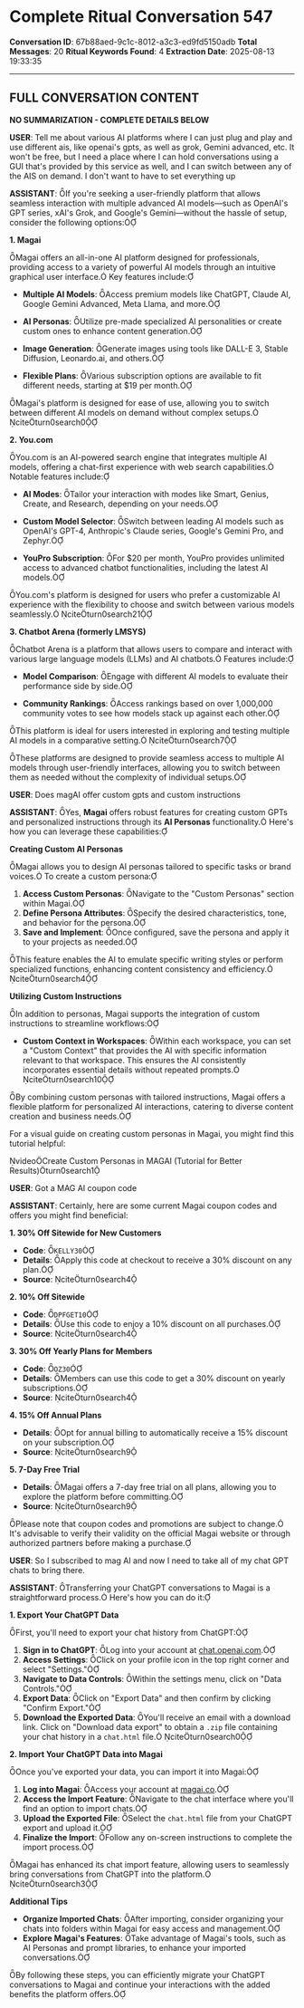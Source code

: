 # Complete Ritual Conversation 547

**Conversation ID**: 67b88aed-9c1c-8012-a3c3-ed9fd5150adb
**Total Messages**: 20
**Ritual Keywords Found**: 4
**Extraction Date**: 2025-08-13 19:33:35

---

## FULL CONVERSATION CONTENT

**NO SUMMARIZATION - COMPLETE DETAILS BELOW**

**USER**: Tell me about various AI platforms where I can just plug and play and use different ais, like openai's gpts, as well as grok, Gemini advanced, etc. It won't be free, but I need a place where I can hold conversations using a GUI that's provided by this service as well, and I can switch between any of the AIS on demand. I don't want to have to set everything up

**ASSISTANT**: If you're seeking a user-friendly platform that allows seamless interaction with multiple advanced AI models—such as OpenAI's GPT series, xAI's Grok, and Google's Gemini—without the hassle of setup, consider the following options:

**1. Magai**

Magai offers an all-in-one AI platform designed for professionals, providing access to a variety of powerful AI models through an intuitive graphical user interface. Key features include:

- **Multiple AI Models**: Access premium models like ChatGPT, Claude AI, Google Gemini Advanced, Meta Llama, and more.

- **AI Personas**: Utilize pre-made specialized AI personalities or create custom ones to enhance content generation.

- **Image Generation**: Generate images using tools like DALL-E 3, Stable Diffusion, Leonardo.ai, and others.

- **Flexible Plans**: Various subscription options are available to fit different needs, starting at $19 per month.

Magai's platform is designed for ease of use, allowing you to switch between different AI models on demand without complex setups. citeturn0search0

**2. You.com**

You.com is an AI-powered search engine that integrates multiple AI models, offering a chat-first experience with web search capabilities. Notable features include:

- **AI Modes**: Tailor your interaction with modes like Smart, Genius, Create, and Research, depending on your needs.

- **Custom Model Selector**: Switch between leading AI models such as OpenAI's GPT-4, Anthropic's Claude series, Google's Gemini Pro, and Zephyr.

- **YouPro Subscription**: For $20 per month, YouPro provides unlimited access to advanced chatbot functionalities, including the latest AI models.

You.com's platform is designed for users who prefer a customizable AI experience with the flexibility to choose and switch between various models seamlessly. citeturn0search21

**3. Chatbot Arena (formerly LMSYS)**

Chatbot Arena is a platform that allows users to compare and interact with various large language models (LLMs) and AI chatbots. Features include:

- **Model Comparison**: Engage with different AI models to evaluate their performance side by side.

- **Community Rankings**: Access rankings based on over 1,000,000 community votes to see how models stack up against each other.

This platform is ideal for users interested in exploring and testing multiple AI models in a comparative setting. citeturn0search7

These platforms are designed to provide seamless access to multiple AI models through user-friendly interfaces, allowing you to switch between them as needed without the complexity of individual setups.

**USER**: Does magAI offer custom gpts and custom instructions

**ASSISTANT**: Yes, **Magai** offers robust features for creating custom GPTs and personalized instructions through its **AI Personas** functionality. Here's how you can leverage these capabilities:

**Creating Custom AI Personas**

Magai allows you to design AI personas tailored to specific tasks or brand voices. To create a custom persona:

1. **Access Custom Personas**: Navigate to the "Custom Personas" section within Magai.
2. **Define Persona Attributes**: Specify the desired characteristics, tone, and behavior for the persona.
3. **Save and Implement**: Once configured, save the persona and apply it to your projects as needed.

This feature enables the AI to emulate specific writing styles or perform specialized functions, enhancing content consistency and efficiency. citeturn0search4

**Utilizing Custom Instructions**

In addition to personas, Magai supports the integration of custom instructions to streamline workflows:

- **Custom Context in Workspaces**: Within each workspace, you can set a "Custom Context" that provides the AI with specific information relevant to that workspace. This ensures the AI consistently incorporates essential details without repeated prompts. citeturn0search10

By combining custom personas with tailored instructions, Magai offers a flexible platform for personalized AI interactions, catering to diverse content creation and business needs.

For a visual guide on creating custom personas in Magai, you might find this tutorial helpful:

videoCreate Custom Personas in MAGAI (Tutorial for Better Results)turn0search1

**USER**: Got a MAG AI coupon code

**ASSISTANT**: Certainly, here are some current Magai coupon codes and offers you might find beneficial:

**1. 30% Off Sitewide for New Customers**

- **Code**: `KELLY30`
- **Details**: Apply this code at checkout to receive a 30% discount on any plan.
- **Source**: citeturn0search4

**2. 10% Off Sitewide**

- **Code**: `DPFGET10`
- **Details**: Use this code to enjoy a 10% discount on all purchases.
- **Source**: citeturn0search4

**3. 30% Off Yearly Plans for Members**

- **Code**: `OZ30`
- **Details**: Members can use this code to get a 30% discount on yearly subscriptions.
- **Source**: citeturn0search4

**4. 15% Off Annual Plans**

- **Details**: Opt for annual billing to automatically receive a 15% discount on your subscription.
- **Source**: citeturn0search9

**5. 7-Day Free Trial**

- **Details**: Magai offers a 7-day free trial on all plans, allowing you to explore the platform before committing.
- **Source**: citeturn0search9

Please note that coupon codes and promotions are subject to change. It's advisable to verify their validity on the official Magai website or through authorized partners before making a purchase.

**USER**: So I subscribed to mag AI and now I need to take all of my chat GPT chats to bring there.

**ASSISTANT**: Transferring your ChatGPT conversations to Magai is a straightforward process. Here's how you can do it:

**1. Export Your ChatGPT Data**

First, you'll need to export your chat history from ChatGPT:

1. **Sign in to ChatGPT**: Log into your account at [chat.openai.com](https://chat.openai.com).
2. **Access Settings**: Click on your profile icon in the top right corner and select "Settings."
3. **Navigate to Data Controls**: Within the settings menu, click on "Data Controls."
4. **Export Data**: Click on "Export Data" and then confirm by clicking "Confirm Export."
5. **Download the Exported Data**: You'll receive an email with a download link. Click on "Download data export" to obtain a `.zip` file containing your chat history in a `chat.html` file. citeturn0search0

**2. Import Your ChatGPT Data into Magai**

Once you've exported your data, you can import it into Magai:

1. **Log into Magai**: Access your account at [magai.co](https://magai.co/).
2. **Access the Import Feature**: Navigate to the chat interface where you'll find an option to import chats.
3. **Upload the Exported File**: Select the `chat.html` file from your ChatGPT export and upload it.
4. **Finalize the Import**: Follow any on-screen instructions to complete the import process.

Magai has enhanced its chat import feature, allowing users to seamlessly bring conversations from ChatGPT into the platform. citeturn0search3

**Additional Tips**

- **Organize Imported Chats**: After importing, consider organizing your chats into folders within Magai for easy access and management.
- **Explore Magai's Features**: Take advantage of Magai's tools, such as AI Personas and prompt libraries, to enhance your imported conversations.

By following these steps, you can efficiently migrate your ChatGPT conversations to Magai and continue your interactions with the added benefits the platform offers.